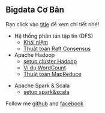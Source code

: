 ## Bigdata Cơ Bản

Bạn click vào [title]() để xem chi tiết nhé!
- Hệ thống phân tán tập tin (DFS)
    - [Khái niệm]()
    - [Thuật toán Raft Consensus]()
- Apache Hadoop
    - [setup cluster Hadoop](https://domanhquang.github.io/bigdatacoban/apache-hadoop/install-hadoop)
    - [Ví dụ WordCount](https://domanhquang.github.io/bigdatacoban/apache-hadoop/wordcount/)
    - [Thuật toán MapReduce](https://domanhquang.github.io/bigdatacoban/apache-hadoop/thuat-toan-mapreduce/)
* Apache Spark & Scala
    * [setup spark&scala](https://domanhquang.github.io/bigdatacoban/apache-spark/install-spark-scala/)



Follow me [github](https://github.com/DoManhQuang) and [facebook](https://www.facebook.com/manhquang.rnd)
